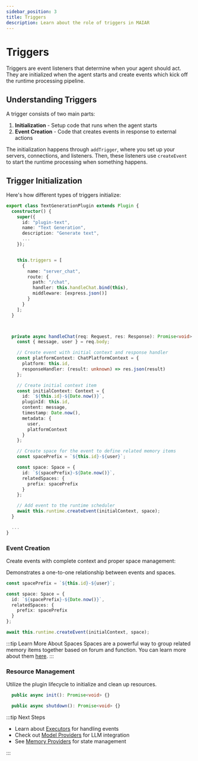 ```yaml
---
sidebar_position: 3
title: Triggers
description: Learn about the role of triggers in MAIAR
---
```


# Triggers

Triggers are event listeners that determine when your agent should act. They are initialized when the agent starts and create events which kick off the runtime processing pipeline.

## Understanding Triggers

A trigger consists of two main parts:

1. **Initialization** - Setup code that runs when the agent starts
2. **Event Creation** - Code that creates events in response to external actions

The initialization happens through `addTrigger`, where you set up your servers, connections, and listeners. Then, these listeners use `createEvent` to start the runtime processing when something happens.

## Trigger Initialization

Here's how different types of triggers initialize:

```typescript
export class TextGenerationPlugin extends Plugin {
  constructor() {
    super({
      id: "plugin-text",
      name: "Text Generation",
      description: "Generate text",
      ...
    });


    this.triggers = [
      {
        name: "server_chat",
        route: {
          path: "/chat",
          handler: this.handleChat.bind(this),
          middleware: [express.json()]
        }
      }
    ];
  }



  private async handleChat(req: Request, res: Response): Promise<void> {
    const { message, user } = req.body;

    // Create event with initial context and response handler
    const platformContext: ChatPlatformContext = {
      platform: this.id,
      responseHandler: (result: unknown) => res.json(result)
    };

    // Create initial context item
    const initialContext: Context = {
      id: `${this.id}-${Date.now()}`,
      pluginId: this.id,
      content: message,
      timestamp: Date.now(),
      metadata: {
        user,
        platformContext
      }
    };

    // Create space for the event to define related memory items
    const spacePrefix = `${this.id}-${user}`;

    const space: Space = {
      id: `${spacePrefix}-${Date.now()}`,
      relatedSpaces: {
        prefix: spacePrefix
      }
    };

    // Add event to the runtime scheduler
    await this.runtime.createEvent(initialContext, space);
  }

  ...
}
```

### Event Creation

Create events with complete context and proper space management:

Demonstrates a one-to-one relationship between events and spaces.

```typescript
const spacePrefix = `${this.id}-${user}`;

const space: Space = {
  id: `${spacePrefix}-${Date.now()}`,
  relatedSpaces: {
    prefix: spacePrefix
  }
};

await this.runtime.createEvent(initialContext, space);
```

:::tip Learn More About Spaces
Spaces are a powerful way to group related memory items together based on forum and function. You can learn more about them [here](../core-utilities/spaces).
:::

### Resource Management

Utilize the plugin lifecycle to initialize and clean up resources.

```typescript
  public async init(): Promise<void> {}

  public async shutdown(): Promise<void> {}
```

:::tip Next Steps

- Learn about [Executors](./executors) for handling events
- Check out [Model Providers](../model-providers/overview) for LLM integration
- See [Memory Providers](../memory-providers/overview) for state management

:::
